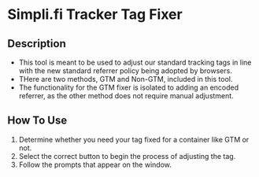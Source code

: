 # Simpli.fi Tracker Tag Fixer

## Description
- This tool is meant to be used to adjust our standard tracking tags in line with the new standard referrer policy being adopted by browsers. 
- THere are two methods, GTM and Non-GTM, included in this tool. 
- The functionality for the GTM fixer is isolated to adding an encoded referrer, as the other method does not require manual adjustment. 

## How To Use
1. Determine whether you need your tag fixed for a container like GTM or not. 
2. Select the correct button to begin the process of adjusting the tag.
3. Follow the prompts that appear on the window. 
